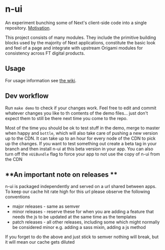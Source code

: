 # n-ui

An experiment bunching some of Next's client-side code into a single repository. [Motivation](Explainer.md).

This project consists of many modules. They include the primitive building blocks used by the majority of Next applications, constitute the basic look and feel of a page and integrate with upstream Origami modules for consistency across FT digital products.

## Usage

For usage information see [the wiki](https://github.com/Financial-Times/n-ui/wiki).

## Dev workflow

Run `make demo` to check if your changes work. Feel free to edit and commit whatever changes you like to th contents of the demo files... just don't expect them to still be there next time you come to the repo.

Most of the time you should be ok to test stuff in the demo, merge to master when happy and `bottle`, which will also take care of pushing a new version up to the CDN. It can take up to an hour for every node of the CDN to pick up the changes. If you want to test something out create a beta tag in your branch and then install n-ui at this beta version in your app. You can also turn off the `nUiBundle` flag to force your app to not use the copy of n-ui from the CDN

## **An important note on releases **

n-ui is packaged independently and served on a url shared between apps. To keep our cache hit rate high for this url please observe the following conventions

- major releases - same as semver
- minor releases - reserve these for when you are adding a feature that needs the js to be updated at the same time as the templates
- patch releases - all other releases, including some which might normally be considered minor e.g. adding a sass mixin, adding a js method

If you forget to do the above and just stick to semver nothing will break, but it will mean our cache gets diluted
